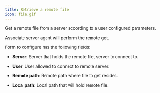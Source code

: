 ```yaml
---
title: Retrieve a remote file
icon: file.gif
---
```


Get a remote file from a server according to a user configured parameters.

Associate server agent will perform the remote get.

Form to configure has the following fields:

- **Server**: Server that holds the remote file, server to connect to.

- **User**: User allowed to connect to remote server.

- **Remote path**: Remote path where file to get resides.

- **Local path**: Local path that will hold remote file.

